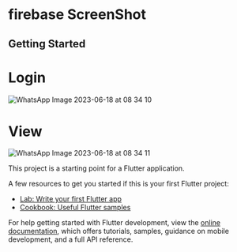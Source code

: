 # firebase ScreenShot #
## Getting Started

# Login
![WhatsApp Image 2023-06-18 at 08 34 10](https://github.com/JafarMalikIbrahim/firebase/assets/92065895/a596c37b-41cf-4497-8e88-315e5cf073d0)

# View
![WhatsApp Image 2023-06-18 at 08 34 11](https://github.com/JafarMalikIbrahim/firebase/assets/92065895/0383b2e8-134e-4736-8440-bfed611a58c5)



This project is a starting point for a Flutter application.

A few resources to get you started if this is your first Flutter project:

- [Lab: Write your first Flutter app](https://docs.flutter.dev/get-started/codelab)
- [Cookbook: Useful Flutter samples](https://docs.flutter.dev/cookbook)

For help getting started with Flutter development, view the
[online documentation](https://docs.flutter.dev/), which offers tutorials,
samples, guidance on mobile development, and a full API reference.
